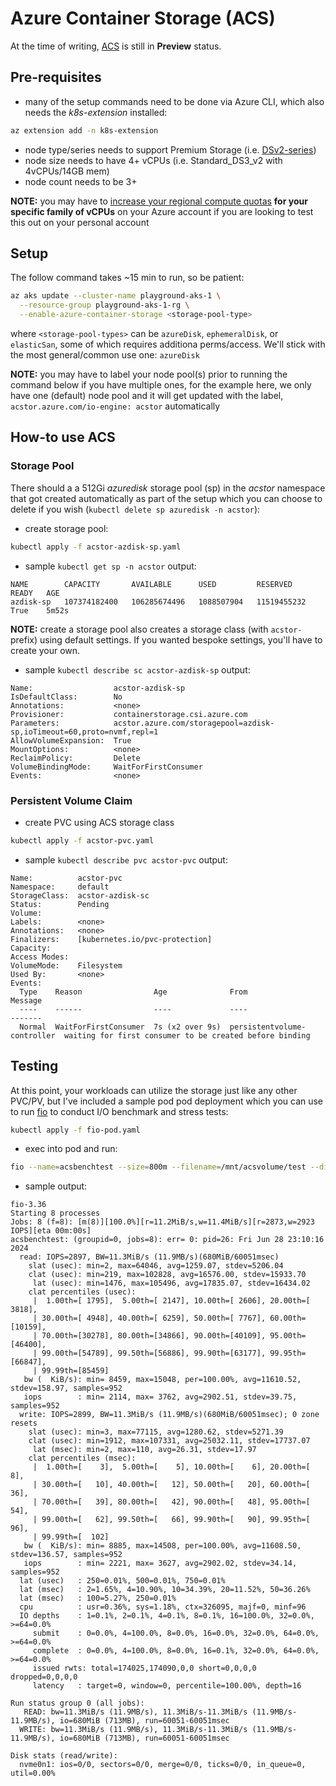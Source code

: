 # Azure Container Storage (ACS)

At the time of writing, [ACS](https://azure.microsoft.com/en-us/products/container-storage) is still in **Preview** status.

## Pre-requisites
- many of the setup commands need to be done via Azure CLI, which also needs the *k8s-extension* installed:
```sh
az extension add -n k8s-extension
```

- node type/series needs to support Premium Storage (i.e. [DSv2-series](https://learn.microsoft.com/en-us/azure/virtual-machines/dv2-dsv2-series#dsv2-series))
- node size needs to have 4+ vCPUs (i.e. Standard_DS3_v2 with 4vCPUs/14GB mem)
- node count needs to be 3+

**NOTE:** you may have to [increase your regional compute quotas](https://learn.microsoft.com/en-us/azure/quotas/regional-quota-requests) **for your specific family of vCPUs** on your Azure account if you are looking to test this out on your personal account


## Setup
The follow command takes ~15 min to run, so be patient:
```sh
az aks update --cluster-name playground-aks-1 \
  --resource-group playground-aks-1-rg \
  --enable-azure-container-storage <storage-pool-type>
```
where `<storage-pool-types>` can be `azureDisk`, `ephemeralDisk`, or `elasticSan`, some of which requires additiona perms/access.  We'll stick with the most general/common use one: `azureDisk`

**NOTE:** you may have to label your node pool(s) prior to running the command below if you have multiple ones, for the example here, we only have one (default) node pool and it will get updated with the label, `acstor.azure.com/io-engine: acstor` automatically


## How-to use ACS
### Storage Pool
There should a a 512Gi *azuredisk* storage pool (sp) in the *acstor* namespace that got created automatically as part of the setup which you can choose to delete if you wish (`kubectl delete sp azuredisk -n acstor`):

- create storage pool:
```sh
kubectl apply -f acstor-azdisk-sp.yaml
```

- sample `kubectl get sp -n acstor` output:
```
NAME        CAPACITY       AVAILABLE      USED         RESERVED      READY   AGE
azdisk-sp   107374182400   106285674496   1088507904   11519455232   True    5m52s
```

**NOTE:** create a storage pool also creates a storage class (with `acstor-` prefix) using default settings.  If you wanted bespoke settings, you'll have to create your own.

- sample `kubectl describe sc acstor-azdisk-sp` output:
```
Name:                  acstor-azdisk-sp
IsDefaultClass:        No
Annotations:           <none>
Provisioner:           containerstorage.csi.azure.com
Parameters:            acstor.azure.com/storagepool=azdisk-sp,ioTimeout=60,proto=nvmf,repl=1
AllowVolumeExpansion:  True
MountOptions:          <none>
ReclaimPolicy:         Delete
VolumeBindingMode:     WaitForFirstConsumer
Events:                <none>
```

### Persistent Volume Claim
- create PVC using ACS storage class
```sh
kubectl apply -f acstor-pvc.yaml
```

- sample `kubectl describe pvc acstor-pvc` output:
```
Name:          acstor-pvc
Namespace:     default
StorageClass:  acstor-azdisk-sc
Status:        Pending
Volume:
Labels:        <none>
Annotations:   <none>
Finalizers:    [kubernetes.io/pvc-protection]
Capacity:
Access Modes:
VolumeMode:    Filesystem
Used By:       <none>
Events:
  Type    Reason                Age              From                         Message
  ----    ------                ----             ----                         -------
  Normal  WaitForFirstConsumer  7s (x2 over 9s)  persistentvolume-controller  waiting for first consumer to be created before binding
```


## Testing
At this point, your workloads can utilize the storage just like any other PVC/PV, but I've included a sample pod pod deployment which you can use to run [fio](https://github.com/axboe/fio) to conduct I/O benchmark and stress tests:
```sh
kubectl apply -f fio-pod.yaml
```

- exec into pod and run:
```sh
fio --name=acsbenchtest --size=800m --filename=/mnt/acsvolume/test --direct=1 --rw=randrw --ioengine=libaio --bs=4k --iodepth=16 --numjobs=8 --time_based --group_reporting --runtime=60
```

- sample output:
```
fio-3.36
Starting 8 processes
Jobs: 8 (f=8): [m(8)][100.0%][r=11.2MiB/s,w=11.4MiB/s][r=2873,w=2923 IOPS][eta 00m:00s]
acsbenchtest: (groupid=0, jobs=8): err= 0: pid=26: Fri Jun 28 23:10:16 2024
  read: IOPS=2897, BW=11.3MiB/s (11.9MB/s)(680MiB/60051msec)
    slat (usec): min=2, max=64046, avg=1259.07, stdev=5206.04
    clat (usec): min=219, max=102828, avg=16576.00, stdev=15933.70
     lat (usec): min=1476, max=105496, avg=17835.07, stdev=16434.02
    clat percentiles (usec):
     |  1.00th=[ 1795],  5.00th=[ 2147], 10.00th=[ 2606], 20.00th=[ 3818],
     | 30.00th=[ 4948], 40.00th=[ 6259], 50.00th=[ 7767], 60.00th=[10159],
     | 70.00th=[30278], 80.00th=[34866], 90.00th=[40109], 95.00th=[46400],
     | 99.00th=[54789], 99.50th=[56886], 99.90th=[63177], 99.95th=[66847],
     | 99.99th=[85459]
   bw (  KiB/s): min= 8459, max=15048, per=100.00%, avg=11610.52, stdev=158.97, samples=952
   iops        : min= 2114, max= 3762, avg=2902.51, stdev=39.75, samples=952
  write: IOPS=2899, BW=11.3MiB/s (11.9MB/s)(680MiB/60051msec); 0 zone resets
    slat (usec): min=3, max=77115, avg=1280.62, stdev=5271.39
    clat (usec): min=1912, max=107331, avg=25032.11, stdev=17737.07
     lat (msec): min=2, max=110, avg=26.31, stdev=17.97
    clat percentiles (msec):
     |  1.00th=[    3],  5.00th=[    5], 10.00th=[    6], 20.00th=[    8],
     | 30.00th=[   10], 40.00th=[   12], 50.00th=[   20], 60.00th=[   36],
     | 70.00th=[   39], 80.00th=[   42], 90.00th=[   48], 95.00th=[   54],
     | 99.00th=[   62], 99.50th=[   66], 99.90th=[   90], 99.95th=[   96],
     | 99.99th=[  102]
   bw (  KiB/s): min= 8885, max=14508, per=100.00%, avg=11608.50, stdev=136.57, samples=952
   iops        : min= 2221, max= 3627, avg=2902.02, stdev=34.14, samples=952
  lat (usec)   : 250=0.01%, 500=0.01%, 750=0.01%
  lat (msec)   : 2=1.65%, 4=10.90%, 10=34.39%, 20=11.52%, 50=36.26%
  lat (msec)   : 100=5.27%, 250=0.01%
  cpu          : usr=0.36%, sys=1.18%, ctx=326095, majf=0, minf=96
  IO depths    : 1=0.1%, 2=0.1%, 4=0.1%, 8=0.1%, 16=100.0%, 32=0.0%, >=64=0.0%
     submit    : 0=0.0%, 4=100.0%, 8=0.0%, 16=0.0%, 32=0.0%, 64=0.0%, >=64=0.0%
     complete  : 0=0.0%, 4=100.0%, 8=0.0%, 16=0.1%, 32=0.0%, 64=0.0%, >=64=0.0%
     issued rwts: total=174025,174090,0,0 short=0,0,0,0 dropped=0,0,0,0
     latency   : target=0, window=0, percentile=100.00%, depth=16

Run status group 0 (all jobs):
   READ: bw=11.3MiB/s (11.9MB/s), 11.3MiB/s-11.3MiB/s (11.9MB/s-11.9MB/s), io=680MiB (713MB), run=60051-60051msec
  WRITE: bw=11.3MiB/s (11.9MB/s), 11.3MiB/s-11.3MiB/s (11.9MB/s-11.9MB/s), io=680MiB (713MB), run=60051-60051msec

Disk stats (read/write):
  nvme0n1: ios=0/0, sectors=0/0, merge=0/0, ticks=0/0, in_queue=0, util=0.00%
```
